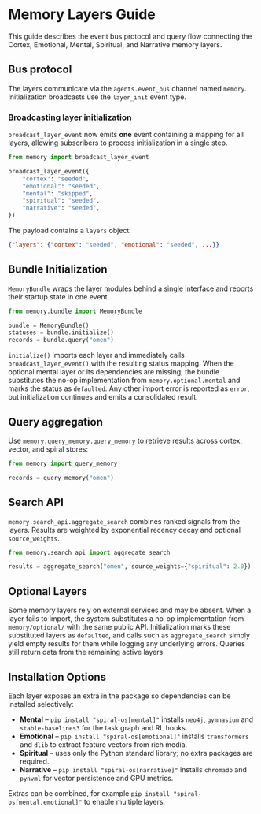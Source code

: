 # Memory Layers Guide

This guide describes the event bus protocol and query flow connecting the
Cortex, Emotional, Mental, Spiritual, and Narrative memory layers.

## Bus protocol

The layers communicate via the `agents.event_bus` channel named `memory`.
Initialization broadcasts use the `layer_init` event type.

### Broadcasting layer initialization

`broadcast_layer_event` now emits **one** event containing a mapping for all
layers, allowing subscribers to process initialization in a single step.

```python
from memory import broadcast_layer_event

broadcast_layer_event({
    "cortex": "seeded",
    "emotional": "seeded",
    "mental": "skipped",
    "spiritual": "seeded",
    "narrative": "seeded",
})
```

The payload contains a `layers` object:

```json
{"layers": {"cortex": "seeded", "emotional": "seeded", ...}}
```

## Bundle Initialization

`MemoryBundle` wraps the layer modules behind a single interface and reports
their startup state in one event.

```python
from memory.bundle import MemoryBundle

bundle = MemoryBundle()
statuses = bundle.initialize()
records = bundle.query("omen")
```

`initialize()` imports each layer and immediately calls
`broadcast_layer_event()` with the resulting status mapping. When the optional
mental layer or its dependencies are missing, the bundle substitutes the
no-op implementation from `memory.optional.mental` and marks the status as
`defaulted`. Any other import error is reported as `error`, but initialization
continues and emits a consolidated result.

## Query aggregation

Use `memory.query_memory.query_memory` to retrieve results across cortex,
vector, and spiral stores:

```python
from memory import query_memory

records = query_memory("omen")
```

## Search API

`memory.search_api.aggregate_search` combines ranked signals from the layers.
Results are weighted by exponential recency decay and optional `source_weights`.

```python
from memory.search_api import aggregate_search

results = aggregate_search("omen", source_weights={"spiritual": 2.0})
```

## Optional Layers

Some memory layers rely on external services and may be absent. When a layer
fails to import, the system substitutes a no-op implementation from
`memory/optional/` with the same public API. Initialization marks these
substituted layers as `defaulted`, and calls such as `aggregate_search` simply
yield empty results for them while logging any underlying errors. Queries still
return data from the remaining active layers.

## Installation Options

Each layer exposes an extra in the package so dependencies can be installed
selectively:

- **Mental** – `pip install "spiral-os[mental]"` installs `neo4j`,
  `gymnasium` and `stable-baselines3` for the task graph and RL hooks.
- **Emotional** – `pip install "spiral-os[emotional]"` installs
  `transformers` and `dlib` to extract feature vectors from rich media.
- **Spiritual** – uses only the Python standard library; no extra packages are
  required.
- **Narrative** – `pip install "spiral-os[narrative]"` installs `chromadb`
  and `pynvml` for vector persistence and GPU metrics.

Extras can be combined, for example
`pip install "spiral-os[mental,emotional]"` to enable multiple layers.


